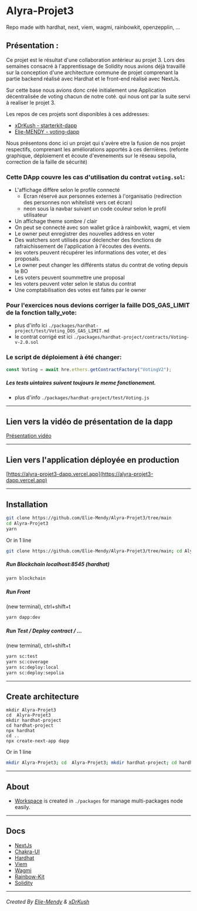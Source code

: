 # Alyra-Projet3

Repo made with hardhat, next, viem, wagmi, rainbowkit, openzepplin, ...

## Présentation : 

Ce projet est le résultat d'une collaboration antérieur au projet 3.
Lors des semaines consacré à l'apprentissage de Solidity nous avions déjà travaillé sur la conception d'une architecture commune de projet comprenant la partie backend réalisé avec Hardhat et le front-end réalisé avec NextJs. 

Sur cette base nous avions donc créé initialement une Application décentralisée de voting chacun de notre coté. qui nous ont par la suite servi à realiser le projet 3. 

Les repos de ces projets sont disponibles à ces addresses: 
- [xDrKush - starterkit-dapp](https://github.com/xdrkush/starterkit-dapp)
- [Elie-MENDY - voting-dapp](https://github.com/Elie-Mendy/voting-dapp)

Nous présentons donc ici un projet qui s'avère etre la fusion de nos projet respectifs, comprenant  les améliorations apportés à ces dernières. (refonte graphique, déploiement et écoute d'evenements sur le réseau sepolia, correction de la faille de sécurité)


### Cette DApp couvre les cas d'utilisation du contrat `voting.sol`:

  - L'affichage diffère selon le profile connecté 
    - Ecran réservé aux personnes externes à l'organisatio (redirection des personnes non whitelisté vers cet écran)
    - neon sous la navbar suivant un code couleur selon le profil utilisateur 
  - Un affichage theme sombre / clair 
  - On peut se connecté avec son wallet grâce à rainbowkit, wagmi, et viem
  - Le owner peut enregistrer des nouvelles address en voter
  - Des watchers sont utilisés pour déclencher des fonctions de rafraichissement de l'application à l'écoutes des évents.
  - les voters peuvent récupérer les informations des voter, et des proposals.
  - Le owner peut changer les différents status du contrat de voting depuis le BO
  - Les voters peuvent soummettre une proposal
  - les voters peuvent voter selon le status du contrat
  - Une comptabilisation des votes est faites par le owner
  

### Pour l'exercices nous devions corriger la faille DOS_GAS_LIMIT de la fonction tally_vote:
  - plus d'info ici `./packages/hardhat-project/test/Voting_DOS_GAS_LIMIT.md`
  - le contrat corrigé est ici `./packages/hardhat-project/contracts/Voting-v-2.0.sol`
  

### Le script de déploiement à été changer:

```js
const Voting = await hre.ethers.getContractFactory("VotingV2");
```

##### Les tests uintaires suivent toujours le meme fonctionement.
  - plus d'info `./packages/hardhat-project/test/Voting.js`

___

## Lien vers la vidéo de présentation de la dapp

[Présentation vidéo](https://www.loom.com/share/265a554c9b274614bff16e38eda518af)

___

## Lien vers l'application déployée en production

[https://alyra-projet3-dapp.vercel.app](https://alyra-projet3-dapp.vercel.app)

___

## Installation
```sh
git clone https://github.com/Elie-Mendy/Alyra-Projet3/tree/main
cd Alyra-Projet3
yarn
```
Or in 1 line
```sh
git clone https://github.com/Elie-Mendy/Alyra-Projet3/tree/main; cd Alyra-Projet3; yarn;
```

##### Run Blockchain localhost:8545 (hardhat)
```sh
yarn blockchain
```

##### Run Front
(new terminal), ctrl+shift+t
```sh
yarn dapp:dev
```

##### Run Test / Deploy contract / ...
(new terminal), ctrl+shift+t
```sh
yarn sc:test
yarn sc:coverage
yarn sc:deploy:local
yarn sc:deploy:sepolia
```
____

## Create architecture
```shell
mkdir Alyra-Projet3
cd  Alyra-Projet3
mkdir hardhat-project
cd hardhat-project
npx hardhat
cd ..
npx create-next-app dapp
```
Or in 1 line
```sh
mkdir Alyra-Projet3; cd  Alyra-Projet3; mkdir hardhat-project; cd hardhat-project; npx hardhat; cd ..; npx create-next-app dapp;
```

___

## About
  - [Workspace](https://docs.npmjs.com/cli/v7/using-npm/workspaces) is created in `./packages` for manage multi-packages node easily.

___

## Docs
  - [NextJs](https://nextjs.org/) 
  - [Chakra-UI](https://chakra-ui.com/) 
  - [Hardhat](https://hardhat.org/) 
  - [Viem](https://viem.sh/docs/getting-started.html) 
  - [Wagmi](https://wagmi.sh/)
  - [Rainbow-Kit](https://www.rainbowkit.com/)  
  - [Solidity](https://soliditylang.org/)

___

###### Created By [Elie-Mendy](https://github.com/Elie-Mendy) & [xDrKush](https://github.com/xdrkush)
